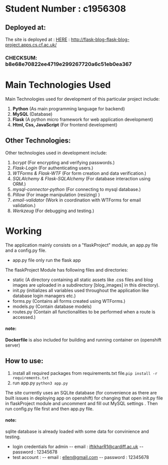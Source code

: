 # Student Number : c1956308

## Deployed at:

The site is deployed at :
[HERE](http://flask-blog-flask-blog-project.apps.cs.cf.ac.uk/) : http://flask-blog-flask-blog-project.apps.cs.cf.ac.uk/

### CHECKSUM: b8e68e70822ee4719e299267720a6c51eb0ea367

# Main Technologies Used
Main Technologies used for development of this particular project include:
1. **Python** (As main programming language for backend)
2. **MySQL** (Database)
3. **Flask** (A python micro framework for web application development)
4. **Html, Css, JavaScript** (For frontend development)

## Other Technologies:
Other technologies used in development include:
1. *bcrypt* (For encrypting and verifying passwords.)
2. *Flask-Login* (For authenticating users.)
3. *WTForms & Flask-WTF* (For form creation and data verification.)
4. *SQLAlchemy & Flask-SQLAlchemy* (For database interaction using ORM.)
5. *mysql-connector-python* (For connecting to mysql database.)
6. *Pillow* (For image manipulation (resizing) )
7. *email-validator* (Work in coordination with WTForms for email validation.)
8. *Werkzeug* (For debugging and testing.)

# Working
The application mainly consists on a "flaskProject" module, an app.py file and a config.py file.
- app.py file only run the flask app

The flaskProject Module has following files and directories:
- static (A directory containing all static assets like .css files and blog images are uploaded in a subdirectory [blog_images] in this directory).
- init.py (initializes all variables used throughout the application like database login managers etc.)
- forms.py (Contains all forms created using WTForms.)
- models.py (Contain database models)
- routes.py (Contain all functionalities to be performed when a route is accessed.)

#### note:
**Dockerfile** is also included for building and running container on (openshift server)

## How to use:

1. install all required packages from requirements.txt file.`pip install -r requirements.txt`
2. run app.py `python3 app.py`

The site currently uses an SQLite database (for convenience as there are built issues in deploying app on openshift) for changing that open init.py file in flaskProject module and uncomment and fill out MySQL settings . Then run config.py file first and then app.py file.
#### note:
sqlite database is already loaded with some data for convinience and testing.
- login credentials for admin 
-- email : iftikharR1@cardiff.ac.uk
-- password : 12345678
- test account : 
-- email : ellen@gmail.com
-- password : 12345678